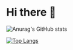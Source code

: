 # Hi there 👋

![Anurag's GitHub stats](https://github-readme-stats.vercel.app/api?username=lorenzobloise&show_icons=true&theme=highcontrast)

[![Top Langs](https://github-readme-stats.vercel.app/api/top-langs/?username=lorenzobloise&layout=compact&theme=highcontrast)](https://github.com/anuraghazra/github-readme-stats)
